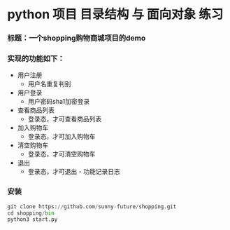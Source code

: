 # python 项目 目录结构 与 面向对象 练习
### 标题：一个shopping购物商城项目的demo
### 实现的功能如下：
   - 用户注册
     - 用户名重复判别
   - 用户登录
     - 用户密码sha1加密登录
   - 查看商品列表
     - 登录态，才可查看商品列表
   - 加入购物车
     - 登录态，才可加入购物车
   - 清空购物车
     - 登录态，才可清空购物车
   - 退出 
     - 登录态，才可退出
    - 功能记录日志
    
 ### 安装
 ```python
git clone https://github.com/sunny-future/shopping.git
cd shopping/bin
python3 start.py
```